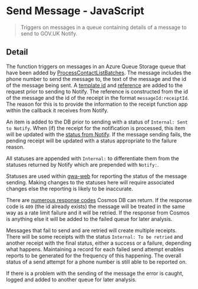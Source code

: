 # Send Message - JavaScript

> Triggers on messages in a queue containing details
> of a message to send to GOV.UK Notify.

## Detail

The function triggers on messages in an Azure Queue Storage queue that have
been added by [ProcessContactListBatches](../ProcessContactListBatches).
The message includes the phone number to send the message to, the text of the
message and the id of the message being sent. A
[template id](https://docs.notifications.service.gov.uk/rest-api.html#request-body)
and
[reference](https://docs.notifications.service.gov.uk/rest-api.html#reference-optional)
are added to the request prior to sending to Notify.
The reference is constructed from the id of the message and the id of the
receipt in the format `messageId:receiptId`. The reason for this is to provide
the information to the receipt function app within the callback it receives
from Notify.

An item is added to the DB prior to sending with a status of
`Internal: Sent to Notify`. When (if) the receipt for the notification is
processed, this item will be updated with the
[status from Notify](https://docs.notifications.service.gov.uk/rest-api.html#status-text-message).
If the message sending fails, the pending receipt will be updated with a status
appropriate to the failure reason.

All statuses are appended with `Internal:` to differentiate them from the
statuses returned by Notify which are prepended with `Notify:`.

Statuses are used within [gwa-web](https://github.com/DEFRA/gwa-web) for
reporting the status of the message sending. Making changes to the statuses
here will require associated changes else the reporting is likely to be
inaccurate.

There are
[numerous response codes](https://docs.microsoft.com/en-us/rest/api/cosmos-db/http-status-codes-for-cosmosdb)
Cosmos DB can return. If the response code is `409` (the id already exists) the
message will be treated in the same way as a rate limit failure and it will be
retried. If the response from Cosmos is anything else it will be added to the
failed queue for later analysis.

Messages that fail to send and are retried will create multiple receipts. There
will be some receipts with the status `Internal: To be retried` and another
receipt with the final status, either a success or a failure, depending what
happens.
Maintaining a record for each failed send attempt enables reports to be
generated for the frequency of this happening. The overall status of a send
attempt for a phone number is still able to be reported on.

If there is a problem with the sending of the message the error is caught,
logged and added to another queue for later analysis.
